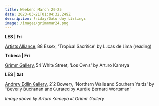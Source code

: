 ```yaml
---
title: Weekend March 24-25
date: 2023-03-21T01:04:32.249Z
description: Friday/Saturday Listings
image: /images/grimmmar24.png
---
```

**L﻿ES | Fri**

[Artists Alliance](https://www.artistsallianceinc.org/event/reading-and-book-launch-the-tropical-sacrifice/), 88 Essex, 'Tropical Sacrifice' by Lucas de Lima (reading)

**T﻿ribeca | Fri**

[Grimm Gallery](https://grimmgallery.com/exhibitions/248-arturo-kameya-los-ovnis/), 54 White Street, 'Los Ovnis' by Arturo Kameya

**L﻿ES | Sat**

[Andrew Edlin Gallery](https://www.edlingallery.com/exhibitions/beverly-buchanan-northern-walls-and-southern-yards), 212 Bowery, 'Northern Walls and Southern Yards' by "Beverly Buchanan and Curated by Aurélie Bernard Wortsman"

*I﻿mage above by Arturo Kameya at Grimm Gallery*
